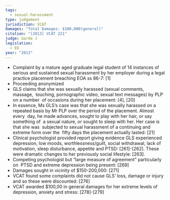 ```yaml
---
tags:
  - sexual-harassment
type: judgement
jurisdiction: VCAT
damages: "Total Damages: $100,000(general)"
citation: "[2013] VCAT 221"
judge: Garde J
legislation:
  - EO
year: "2013"
---
```

- Complaint by a mature aged graduate legal student of 14 instances of serious and sustained sexual harassment by her employer during a legal practice placement breaching EOA ss 86-7: [1]
- Proceeding anonymized
- GLS claims that she was sexually harassed (sexual comments, massage,  touching, pornographic video, sexual text messages) by PLP on a number  of occasions during her placement: [4], [20]
- In essence, Ms GLS’s case was that she was sexually harassed on a  repeated basis by Mr PLP over the period of the placement. Almost every  day, he made advances, sought to play with her hair, or say something of  a sexual nature, or sought to sleep with her. Her case is that she was  subjected to sexual harassment of a continuing and extreme form over the  fifty days the placement actually lasted: [21]
- Clinical psychologist provided report giving evidence GLS experienced  depression, low moods, worthlessness/guilt, social withdrawal, lack of  motivation, sleep disturbance, appetite and PTSD: [261]-[262]. These were dramatic changes to her previously social lifestyle: [263].
- Competing psychologist but “large measure of agreement” particularly on  PTSD and extreme depression being present: [269]
- Damages sought in vicinity of $150-200,000: [271]
- VCAT found some complaints did not cause GLS’ loss, damage or injury  and so these were discounted: [276]
- VCAT awarded $100,00 in general damages for her extreme levels of  depression, anxiety and stress: [278]-[279]
